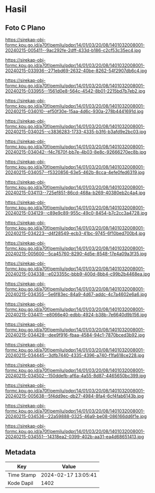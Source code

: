 # Hasil

## Foto C Plano

https://sirekap-obj-formc.kpu.go.id/a70f/pemilu/pdpr/14/01/03/20/08/1401032008001-20240215-005411--9ac292fe-2dff-433d-b186-c2cf53c35ec4.jpg

https://sirekap-obj-formc.kpu.go.id/a70f/pemilu/pdpr/14/01/03/20/08/1401032008001-20240215-033936--271ebd69-2632-40be-8262-54f2907db6c4.jpg

https://sirekap-obj-formc.kpu.go.id/a70f/pemilu/pdpr/14/01/03/20/08/1401032008001-20240215-033955--1561d0e8-564c-4542-8b01-2215bd7b7eb2.jpg

https://sirekap-obj-formc.kpu.go.id/a70f/pemilu/pdpr/14/01/03/20/08/1401032008001-20240215-034010--ef50f30e-15aa-4d6c-930a-278b4441691d.jpg

https://sirekap-obj-formc.kpu.go.id/a70f/pemilu/pdpr/14/01/03/20/08/1401032008001-20240215-034025--c3836283-1733-4335-b3f6-b3afd9e2bc03.jpg

https://sirekap-obj-formc.kpu.go.id/a70f/pemilu/pdpr/14/01/03/20/08/1401032008001-20240215-034042--f4c7670f-bb7e-4b03-8e8c-92666270ec8b.jpg

https://sirekap-obj-formc.kpu.go.id/a70f/pemilu/pdpr/14/01/03/20/08/1401032008001-20240215-034057--f5320856-63e5-462b-8cca-4efe0fed6319.jpg

https://sirekap-obj-formc.kpu.go.id/a70f/pemilu/pdpr/14/01/03/20/08/1401032008001-20240215-034113--725ef851-86cd-468a-b269-40380eb2c4a4.jpg

https://sirekap-obj-formc.kpu.go.id/a70f/pemilu/pdpr/14/01/03/20/08/1401032008001-20240215-034129--c89e9c89-955c-49c0-8454-b7c2cc3a4728.jpg

https://sirekap-obj-formc.kpu.go.id/a70f/pemilu/pdpr/14/01/03/20/08/1401032008001-20240215-034223--d4f28549-ecb3-41bc-9745-6f10bed700b4.jpg

https://sirekap-obj-formc.kpu.go.id/a70f/pemilu/pdpr/14/01/03/20/08/1401032008001-20240215-005600--5ca45760-8290-4d5e-8548-17e4a09a3f35.jpg

https://sirekap-obj-formc.kpu.go.id/a70f/pemilu/pdpr/14/01/03/20/08/1401032008001-20240215-034338--e023355c-bbb9-400d-8bb4-c99b2b4468ea.jpg

https://sirekap-obj-formc.kpu.go.id/a70f/pemilu/pdpr/14/01/03/20/08/1401032008001-20240215-034355--5e6f83ec-84a9-4d67-addc-4c7a4602e6a6.jpg

https://sirekap-obj-formc.kpu.go.id/a70f/pemilu/pdpr/14/01/03/20/08/1401032008001-20240215-034411--e8066e40-edbb-4924-b38b-7e6640d9b156.jpg

https://sirekap-obj-formc.kpu.go.id/a70f/pemilu/pdpr/14/01/03/20/08/1401032008001-20240215-034428--dee9f916-fbaa-4584-94c1-7870bced3b92.jpg

https://sirekap-obj-formc.kpu.go.id/a70f/pemilu/pdpr/14/01/03/20/08/1401032008001-20240215-034445--3dfb7440-4335-4396-a740-f1fa618ce228.jpg

https://sirekap-obj-formc.kpu.go.id/a70f/pemilu/pdpr/14/01/03/20/08/1401032008001-20240215-034502--150ddefb-af6a-4a55-8d87-4465650bc399.jpg

https://sirekap-obj-formc.kpu.go.id/a70f/pemilu/pdpr/14/01/03/20/08/1401032008001-20240215-005638--5f4dd9ec-db27-4984-8fa4-6cf4fab6143b.jpg

https://sirekap-obj-formc.kpu.go.id/a70f/pemilu/pdpr/14/01/03/20/08/1401032008001-20240215-034536--22a59888-0325-46a9-be08-086166dd6f1e.jpg

https://sirekap-obj-formc.kpu.go.id/a70f/pemilu/pdpr/14/01/03/20/08/1401032008001-20240215-034551--14318ea2-0399-402b-aa31-ea4d68651413.jpg


## Metadata

| Key        | Value               |
| ---------- | ------------------- |
| Time Stamp | 2024-02-17 13:05:41 |
| Kode Dapil | 1402                |



